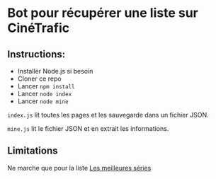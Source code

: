 # Bot pour récupérer une liste sur CinéTrafic

## Instructions:

- Installer Node.js si besoin
- Cloner ce repo
- Lancer `npm install`
- Lancer `node index`
- Lancer `node mine`

`index.js` lit toutes les pages et les sauvegarde dans un fichier JSON.

`mine.js` lit le fichier JSON et en extrait les informations.

## Limitations

Ne marche que pour la liste [Les meilleures séries](https://www.cinetrafic.fr/liste-film/7033/1/les-meilleures-series)
